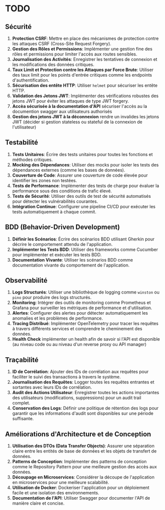 # TODO

## Sécurité

1. **Protection CSRF**: Mettre en place des mécanismes de protection contre les attaques CSRF (Cross-Site Request Forgery).
2. **Gestion des Rôles et Permissions**: Implémenter une gestion fine des rôles et permissions pour limiter l'accès aux routes sensibles.
3. **Journalisation des Activités**: Enregistrer les tentatives de connexion et les modifications des données critiques.
4. **Taux Limit et Protection contre les Attaques par Force Brute**: Utiliser des taux limit pour les points d'entrée critiques comme les endpoints d'authentification.
5. **Sécurisation des entête HTTP**: Utiliser `helmet` pour sécuriser les entête HTTP.
6. **Validation des Jetons JWT**: Implémenter des vérifications robustes des jetons JWT pour éviter les attaques de type JWT forgery.
7. **Accèa sécurisée à la documentation d'API** sécuriser l'accès au la documention swagger aux utilisateurs authorisés
8. **Gestion des jetons JWT à la déconnexion** rendre un invalides les jetons JWT (décider si gestion stateless ou stateful de la connexion de l'utilisateur)

## Testabilité

1. **Tests Unitaires**: Écrire des tests unitaires pour toutes les fonctions et méthodes critiques.
2. **Mocking des Dépendances**: Utiliser des mocks pour isoler les tests des dépendances externes (comme les bases de données).
3. **Couverture de Code**: Assurer une couverture de code élevée pour identifier les zones non testées.
4. **Tests de Performance**: Implémenter des tests de charge pour évaluer la performance sous des conditions de trafic élevé.
5. **Tests de Sécurité**: Utiliser des outils de test de sécurité automatisés pour détecter les vulnérabilités courantes.
6. **Intégration Continue**: Configurer une pipeline CI/CD pour exécuter les tests automatiquement à chaque commit.

## BDD (Behavior-Driven Development)

1. **Définir les Scénarios**: Écrire des scénarios BDD utilisant Gherkin pour décrire le comportement attendu de l'application.
2. **Implémenter les Tests BDD**: Utiliser des frameworks comme Cucumber pour implémenter et exécuter les tests BDD.
3. **Documentation Vivante**: Utiliser les scénarios BDD comme documentation vivante du comportement de l'application.

## Observabilité

1. **Logs Structurés**: Utiliser une bibliothèque de logging comme `winston` ou `pino` pour produire des logs structurés.
2. **Monitoring**: Intégrer des outils de monitoring comme Prometheus et Grafana pour surveiller les métriques de performance et d'utilisation.
3. **Alertes**: Configurer des alertes pour détecter automatiquement les anomalies et les problèmes de performance.
4. **Tracing Distribué**: Implémenter OpenTelemetry pour tracer les requêtes à travers différents services et comprendre le cheminement des données.
5. **Health Check** implémenter un health afin de savoir si l'API est disponible (au niveau code ou au niveau d'un reverse proxy ou API manager)

## Traçabilité

1. **ID de Corrélation**: Ajouter des IDs de corrélation aux requêtes pour faciliter le suivi des transactions à travers le système.
2. **Journalisation des Requêtes**: Logger toutes les requêtes entrantes et sortantes avec leurs IDs de corrélation.
3. **Audit des Actions Utilisateur**: Enregistrer toutes les actions importantes des utilisateurs (modifications, suppressions) pour un audit trail complet.
4. **Conservation des Logs**: Définir une politique de rétention des logs pour garantir que les informations d'audit sont disponibles sur une période suffisante.

## Améliorations d'Architecture et de Conception

1. **Utilisation des DTOs (Data Transfer Objects)**: Assurer une séparation claire entre les entités de base de données et les objets de transfert de données.
2. **Patterns de Conception**: Implémenter des patterns de conception comme le Repository Pattern pour une meilleure gestion des accès aux données.
3. **Découpage en Microservices**: Considérer la découpe de l'application en microservices pour une meilleure scalabilité.
4. **Utilisation de Docker**: Dockeriser l'application pour un déploiement facile et une isolation des environnements.
5. **Documentation de l'API**: Utiliser Swagger pour documenter l'API de manière claire et concise.